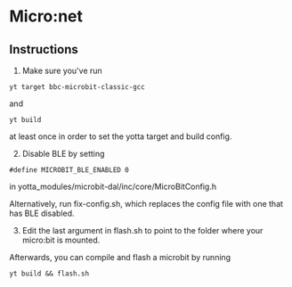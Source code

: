# Micro:net

## Instructions
1) Make sure you've run 
```
yt target bbc-microbit-classic-gcc
```
and 
```
yt build
```
at least once in order to set the yotta target and build config.

2) Disable BLE by setting
  
```
#define MICROBIT_BLE_ENABLED 0
```
in yotta_modules/microbit-dal/inc/core/MicroBitConfig.h

Alternatively, run fix-config.sh, which replaces the config file with one that has BLE disabled.

3) Edit the last argument in flash.sh to point to the folder where your micro:bit is mounted.

Afterwards, you can compile and flash a microbit by running
```
yt build && flash.sh
```
